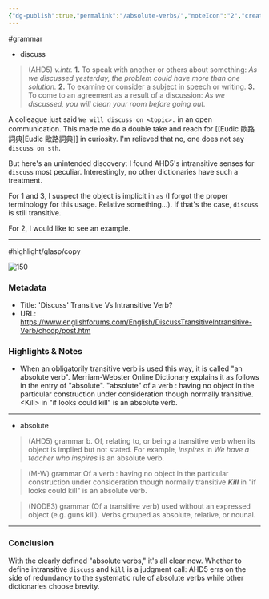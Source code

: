 ```yaml
---
{"dg-publish":true,"permalink":"/absolute-verbs/","noteIcon":"2","created":"","updated":""}
---
```


#grammar 
- discuss
>(AHD5) _v.intr._
**1.** To speak with another or others about something: _As we discussed yesterday, the problem could have more than one solution._
**2.** To examine or consider a subject in speech or writing.
**3.** To come to an agreement as a result of a discussion: _As we discussed, you will clean your room before going out._

A colleague just said `We will discuss on <topic>.` in an open communication. This made me do a double take and reach for [[Eudic 歐路詞典\|Eudic 歐路詞典]] in curiosity. I'm relieved that no, one does not say `discuss on sth`.

But here's an unintended discovery: I found AHD5's intransitive senses for `discuss` most peculiar. Interestingly, no other dictionaries have such a treatment.

For 1 and 3, I suspect the object is implicit in `as` (I forgot the proper terminology for this usage. Relative something...). If that's the case, `discuss` is still transitive. 

For 2, I would like to see an example.

---
#highlight/glasp/copy

![150](https://cdn.englishforums.com/themes/englishforums/img/EF_OG_logo.jpg)

### Metadata

- Title:  'Discuss' Transitive Vs Intransitive Verb?
- URL: https://www.englishforums.com/English/DiscussTransitiveIntransitive-Verb/chcdp/post.htm

### Highlights & Notes

- When an obligatorily transitive verb is used this way, it is called "an absolute verb". Merriam-Webster Online Dictionary explains it as follows in the entry of "absolute".  "absolute" of a verb : having no object in the particular construction under consideration though normally transitive. \<Kill\> in "if looks could kill" is an absolute verb.
---
- absolute

>(AHD5) grammar
 b. Of, relating to, or being a transitive verb when its object is implied but not stated. For example, _inspires_ in _We have a teacher who inspires_ is an absolute verb.

>(M-W) grammar
 Of a verb : having no object in the particular construction under consideration though normally transitive
 **_Kill_** in "if looks could kill" is an absolute verb.

>(NODE3) grammar
 (Of a transitive verb) used without an expressed object (e.g. guns kill).
 Verbs grouped as absolute, relative, or nounal.

---
### Conclusion

With the clearly defined "absolute verbs," it's all clear now. Whether to define intransitive `discuss` and `kill` is a judgment call: AHD5 errs on the side of redundancy to the systematic rule of absolute verbs while other dictionaries choose brevity.